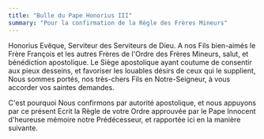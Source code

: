 ```yaml
---
title: "Bulle du Pape Honorius III"
summary: "Pour la confirmation de la Règle des Frères Mineurs"
---
```


Honorius Evêque, Serviteur des Serviteurs de Dieu. A nos Fils bien-aimés le Frère François et les autres Frères de l'Ordre des Frères Mineurs, salut, et bénédiction apostolique. Le Siège apostolique ayant coutume de consentir aux pieux desseins, et favoriser les louables désirs de ceux qui le supplient, Nous sommes portés, nos très-chers Fils en Notre-Seigneur, à vous accorder vos saintes demandes.

C'est pourquoi Nous confirmons par autorité apostolique, et nous appuyons par ce présent Ecrit la Règle de votre Ordre approuvée par le Pape Innocent d'heureuse mémoire notre Prédécesseur, et rapportée ici en la manière suivante.


